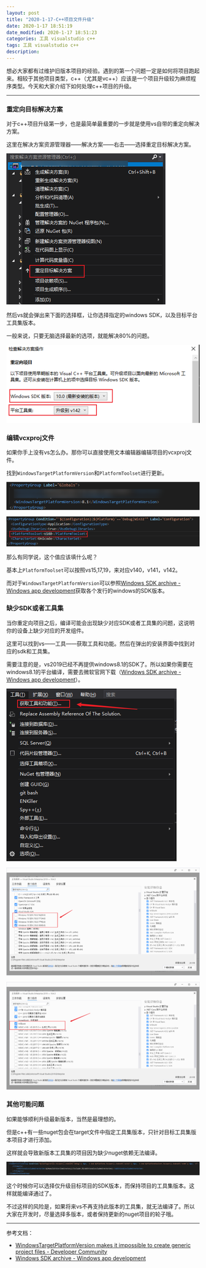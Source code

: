 ```yaml
---
layout: post
title: "2020-1-17-C++项目文件升级"
date: 2020-1-17 18:51:19
date_modified: 2020-1-17 18:51:23
categories: 工具 visualstudio c++
tags: 工具 visualstudio c++
description:
---
```


想必大家都有过维护旧版本项目的经验。遇到的第一个问题一定是如何将项目跑起来。相较于其他项目类型，c++（尤其是vc++）应该是一个项目升级较为麻烦程序类型。今天和大家介绍下如何处理c++项目的升级。

-----

### 重定向目标解决方案

对于c++项目升级第一步，也是最简单最重要的一步就是使用vs自带的重定向解决方案。

这里在解决方案资源管理器——解决方案——右击——选择重定目标解决方案。

![image-20200117185950109](../media/image-20200117185950109.png)

然后vs就会弹出来下面的选择框，让你选择指定的windows SDK，以及目标平台工具集版本。

一般来说，只要无脑选择最新的选项，就能解决80%的问题。

![image-20200117190032078](../media/image-20200117190032078.png)

### 编辑vcxproj文件

如果你手上没有vs怎么办。那你可以直接使用文本编辑器编辑项目的vcxproj文件。

找到`WindowsTargetPlatformVersion`和`PlatformToolset`进行更新。

![image-20200117190143080](../media/image-20200117190143080.png)

![image-20200117190232776](../media/image-20200117190232776.png)

那么有同学说，这个值应该填什么呢？

基本上`PlatformToolset`可以按照vs15,17,19，来对应v140，v141，v142。

而对于`WindowsTargetPlatformVersion`可以参照[Windows SDK archive - Windows app development](https://developer.microsoft.com/en-us/windows/downloads/sdk-archive)获取各个发行的windows的SDK版本。

### 缺少SDK或者工具集

当你重定向项目之后，编译可能会出现缺少对应SDK或者工具集的问题，这说明你的设备上缺少对应的开发组件。

这里可以找到vs——工具——获取工具和功能。然后在弹出的安装界面中找到对应的sdk和工具集。

需要注意的是，vs2019已经不再提供windows8.1的SDK了。所以如果你需要在windows8.1的平台编译，需要去微软官网下载（[Windows SDK archive - Windows app development](https://developer.microsoft.com/en-us/windows/downloads/sdk-archive)）。

![image-20200117190307817](../media/image-20200117190307817.png)

![image-20200117190355299](../media/image-20200117190355299.png)

![image-20200117190440881](../media/image-20200117190440881.png)

### 其他可能问题

如果能够顺利升级最新版本，当然是最理想的。

但是c++有一些nuget包会在target文件中指定工具集版本，只针对目标工具集版本项目才进行添加。

这样就会导致新版本工具集的项目因为缺少nuget依赖无法编译。

![image-20200117190715824](../media/image-20200117190715824.png)

这个时候你可以选择仅升级目标项目的SDK版本，而保持项目的工具集版本。这样就能编译通过了。

不过这样的风险是，如果将来vs不再支持此版本的工具集，就无法编译了。所以大家在开发时，尽量选择多版本，或者保持更新的nuget项目的轮子哦。



---

参考文档：

-  [WindowsTargetPlatformVersion makes it impossible to create generic project files - Developer Community](https://developercommunity.visualstudio.com/content/problem/140294/windowstargetplatformversion-makes-it-impossible-t.html)
-  [Windows SDK archive - Windows app development](https://developer.microsoft.com/en-us/windows/downloads/sdk-archive)


